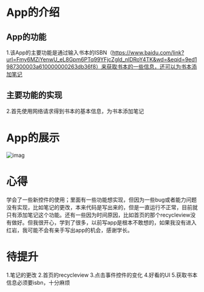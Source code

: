 # App的介绍

## App的功能

1.该App的主要功能是通过输入书本的ISBN（https://www.baidu.com/link?url=Fmy6MZiYenwU_eL8Gpm6PTq99YFjcZgld_nlDRoY4TK&wd=&eqid=9ed1987300003a610000000263db36f8）来获取书本的一些信息，还可以为书本添加笔记

## 主要功能的实现

2.首先使用网络请求得到书本的基本信息，为书本添加笔记

# App的展示

![imag](https://github.com/sleepingfishboy/Reading/blob/master/app/src/main/res/drawable/demo.gif)



# 心得

学会了一些新控件的使用；里面有一些功能想实现，但因为一些bug或者能力问题没有实现，比如笔记的更改，本来代码是写出来的，但是一直运行不正常，目前就只有添加笔记这个功能。还有一些因为时间原因，比如首页的那个recycleview没有做好。但我很开心，学到了很多，以前写app是根本不敢想的，如果我没有进入红岩，我可能不会有亲手写出app的机会，感谢学长。

# 待提升

1.笔记的更改 2.首页的recycleview 3.点击事件控件的变化 4.好看的UI 5.获取书本信息必须要isbn，十分麻烦
